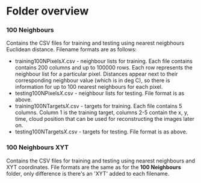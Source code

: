 # Folder overview

### 100 Neighbours
Contains the CSV files for training and testing using nearest neigbhours Euclidean distance. Filename formats are as follows:
- training100NPixels*X*.csv - neighbour lists for training. Each file contains contains 200 columns and up to 100000 rows. Each row represents the neighbour list for a particular pixel. Distances appear next to their corresponding neighbour value (which is in deg C), so there is information for up to 100 nearest neighbours for each pixel.
- testing100NPixels*X*.csv - neighbour lists for testing. File format is as above.
- training100NTargets*X*.csv - targets for training. Each file contains 5 columns. Column 1 is the training target, columns 2-5 contain the x, y, time, cloud position that can be used for reconstructing the images later on.
- testing100NTargets*X*.csv - targets for testing. File format is as above.

### 100 Neighbours XYT
Contains the CSV files for training and testing using nearest neighbours and XYT coordinates. File formats are the same as for the **100 Neighbours** folder, only difference is there's an 'XYT' added to each filename. 
